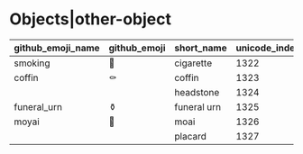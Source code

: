 # Objects|other-object

|github_emoji_name|github_emoji|short_name|unicode_index|
|---|---|---|---|
|smoking|:smoking:|cigarette|1322|
|coffin|:coffin:|coffin|1323|
|||headstone|1324|
|funeral_urn|:funeral_urn:|funeral urn|1325|
|moyai|:moyai:|moai|1326|
|||placard|1327|
